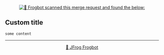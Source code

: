 

[comment]: <> (FrogbotReviewComment)
<div align='center'>

[![🚨 Frogbot scanned this merge request and found the below:](https://raw.githubusercontent.com/jfrog/frogbot/master/resources/v2/vulnerabilitiesBannerMR.png)](https://docs.jfrog-applications.jfrog.io/jfrog-applications/frogbot)

</div>

## **Custom title**

```
some content
```


---
<div align='center'>

[🐸 JFrog Frogbot](https://docs.jfrog-applications.jfrog.io/jfrog-applications/frogbot)

</div>
